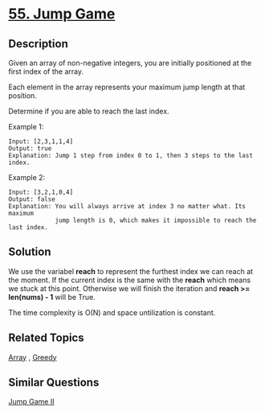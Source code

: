 # [55. Jump Game](https://leetcode.com/problems/jump-game)

## Description

Given an array of non-negative integers, you are initially positioned at the first index of the array.

Each element in the array represents your maximum jump length at that position.

Determine if you are able to reach the last index.

Example 1:

```
Input: [2,3,1,1,4]
Output: true
Explanation: Jump 1 step from index 0 to 1, then 3 steps to the last index.
```

Example 2:

```
Input: [3,2,1,0,4]
Output: false
Explanation: You will always arrive at index 3 no matter what. Its maximum
             jump length is 0, which makes it impossible to reach the last index.
```

## Solution

We use the variabel **reach** to represent the furthest index we can reach at the moment. If the current index is the same with the **reach** which means we stuck at this point. Otherwise we will finish the iteration and **reach >= len(nums) - 1** will be True.

The time complexity is O(N) and space untilization is constant.

## Related Topics

[Array](https://leetcode.com/tag/array/) , [Greedy](https://leetcode.com/tag/greedy/) 

## Similar Questions

[Jump Game II](https://leetcode.com/problems/jump-game-ii/)
